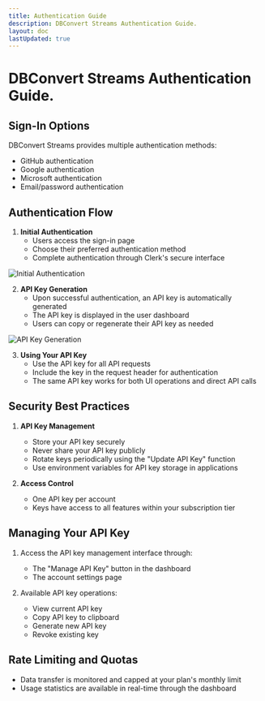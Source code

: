 ```yaml
---
title: Authentication Guide
description: DBConvert Streams Authentication Guide.
layout: doc
lastUpdated: true
---
```


# DBConvert Streams Authentication Guide.


## Sign-In Options

DBConvert Streams provides multiple authentication methods:
- GitHub authentication
- Google authentication  
- Microsoft authentication
- Email/password authentication

## Authentication Flow

1. **Initial Authentication**
   - Users access the sign-in page
   - Choose their preferred authentication method
   - Complete authentication through Clerk's secure interface

![Initial Authentication](/images/auth/initial-auth.png)

2. **API Key Generation**
   - Upon successful authentication, an API key is automatically generated
   - The API key is displayed in the user dashboard
   - Users can copy or regenerate their API key as needed

![API Key Generation](/images/auth/api-key-generation.png)

3. **Using Your API Key**
   - Use the API key for all API requests
   - Include the key in the request header for authentication
   - The same API key works for both UI operations and direct API calls

## Security Best Practices

1. **API Key Management**
   - Store your API key securely
   - Never share your API key publicly
   - Rotate keys periodically using the "Update API Key" function
   - Use environment variables for API key storage in applications

2. **Access Control**
   - One API key per account
   - Keys have access to all features within your subscription tier

## Managing Your API Key

1. Access the API key management interface through:
   - The "Manage API Key" button in the dashboard
   - The account settings page

2. Available API key operations:
   - View current API key
   - Copy API key to clipboard
   - Generate new API key
   - Revoke existing key

## Rate Limiting and Quotas

- Data transfer is monitored and capped at your plan's monthly limit
- Usage statistics are available in real-time through the dashboard